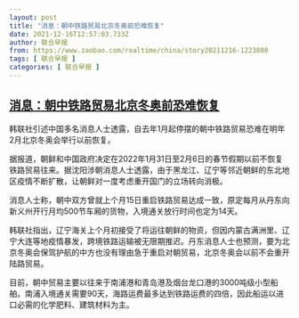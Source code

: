 ```yaml
---
layout: post
title: "消息：朝中铁路贸易北京冬奥前恐难恢复"
date: 2021-12-16T12:57:03.733Z
author: 联合早报
from: https://www.zaobao.com/realtime/china/story20211216-1223800
tags: [ 联合早报 ]
categories: [ 联合早报 ]
---
```

<!--1639672500000-->
[消息：朝中铁路贸易北京冬奥前恐难恢复](https://www.zaobao.com/realtime/china/story20211216-1223800)
------

<div>
<p>韩联社引述中国多名消息人士透露，自去年1月起停摆的朝中铁路贸易恐难在明年2月北京冬奥会举行以前恢复。</p><p>据报道，朝鲜和中国政府决定在2022年1月31日至2月6日的春节假期以前不恢复铁路贸易往来。据沈阳涉朝消息人士透露，由于黑龙江、辽宁等邻近朝鲜的东北地区疫情不断扩散，让朝鲜对一度考虑重开国门的立场转向消极。</p><p>消息人士称，朝中双方曾就上个月15日重启铁路贸易达成一致，原定每月从丹东向新义州开行月均500节车厢的货物，入境通关放行时间也定为14天。</p><section id="imu"><div id="dfp-ad-imu1">        </div></section><p>韩联社指出，辽宁海关上个月初接受了将运往朝鲜的物资，但因内蒙古满洲里、辽宁大连等地疫情暴发，跨境铁路运输被无限期推迟。丹东消息人士也预测，要为北京冬奥会保驾护航的中方也没有理由急于重启对朝贸易，北京冬奥会以前不会重开陆路贸易。</p><p>目前，朝中贸易主要以往来于南浦港和青岛港及烟台龙口港的3000吨级小型船舶。南浦入境通关需要90天，海路运费最多达到铁路运费的四倍，因此船运以进口必需的化学肥料、建筑材料为主。</p>      <div class="cx_paywall_placeholder" id="sph_cdp_40"></div>
</div>
